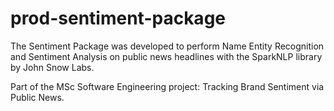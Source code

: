 # prod-sentiment-package
The Sentiment Package was developed to perform Name Entity Recognition and Sentiment Analysis on public news headlines with the SparkNLP library by John Snow Labs. 

Part of the MSc Software Engineering project: Tracking Brand Sentiment via Public News.
